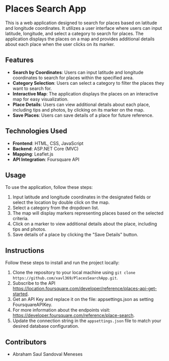 # Places Search App

This is a web application designed to search for places based on latitude and longitude coordinates. It utilizes a user interface where users can input latitude, longitude, and select a category to search for places. The application displays the places on a map and provides additional details about each place when the user clicks on its marker.

## Features

- **Search by Coordinates**: Users can input latitude and longitude coordinates to search for places within the specified area.
- **Category Selection**: Users can select a category to filter the places they want to search for.
- **Interactive Map**: The application displays the places on an interactive map for easy visualization.
- **Place Details**: Users can view additional details about each place, including tips and photos, by clicking on its marker on the map.
- **Save Places**: Users can save details of a place for future reference.

## Technologies Used

- **Frontend**: HTML, CSS, JavaScript
- **Backend**: ASP.NET Core (MVC)
- **Mapping**: Leaflet.js
- **API Integration**: Foursquare API

## Usage

To use the application, follow these steps:

1. Input latitude and longitude coordinates in the designated fields or select the location by double click on the map.
2. Select a category from the dropdown list.
3. The map will display markers representing places based on the selected criteria.
4. Click on a marker to view additional details about the place, including tips and photos.
5. Save details of a place by clicking the "Save Details" button.

## Instructions

Follow these steps to install and run the project locally:
1. Clone the repository to your local machine using `git clone https://github.com/xavl369/PlacesSearchApp.git`.
2. Subscribe to the API https://location.foursquare.com/developer/reference/places-api-get-started.
3. Get an API Key and replace it on the file: appsettings.json as setting FoursquareAPIKey.
4. For more information about the endpoints visit: https://developer.foursquare.com/reference/place-search.
5. Update the connection string in the `appsettings.json` file to match your desired database configuration.

## Contributors

- Abraham Saul Sandoval Meneses


